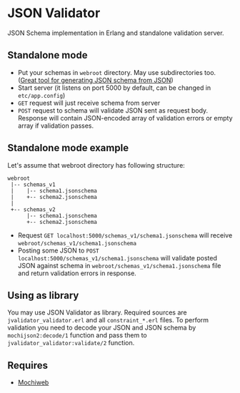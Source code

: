 # JSON Validator
JSON Schema implementation in Erlang and standalone validation server.

## Standalone mode
* Put your schemas in `webroot` directory. May use subdirectories too. 
([Great tool for generating JSON schema from JSON](http://www.jsonschema.net/))
* Start server (it listens on port 5000 by default, can be changed in `etc/app.config`)
* `GET` request will just receive schema from server
* `POST` request to schema will validate JSON sent as request body. 
Response will contain JSON-encoded array of validation errors or empty array if validation passes.

## Standalone mode example
Let's assume that webroot directory has following structure:

    webroot
     |-- schemas_v1
     |    |-- schema1.jsonschema
     |    +-- schema2.jsonschema
     |
     +-- schemas_v2
          |-- schema1.jsonschema
          +-- schema2.jsonschema

* Request `GET localhost:5000/schemas_v1/schema1.jsonschema` will receive `webroot/schemas_v1/schema1.jsonschema`
* Posting some JSON to `POST localhost:5000/schemas_v1/schema1.jsonschema` will validate posted JSON against schema
in `webroot/schemas_v1/schema1.jsonschema` file and return validation errors in response.

## Using as library
You may use JSON Validator as library. Required sources are `jvalidator_validator.erl` and all `constraint_*.erl` files.
To perform validation you need to decode your JSON and JSON schema by `mochijson2:decode/1` function 
and pass them to `jvalidator_validator:validate/2` function.

## Requires
* [Mochiweb](https://github.com/mochi/mochiweb)